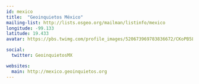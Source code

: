 ```yaml
---
id: mexico
title:  "Geoinquietos México"
mailing-list: http://lists.osgeo.org/mailman/listinfo/mexico
longitude: -99.133
latitude: 19.433
avatar: https://pbs.twimg.com/profile_images/520673969783836672/CKoPB5Lv.png

social:
  twitter: GeoinquietosMX

websites:
  main: http://mexico.geoinquietos.org
---
```

